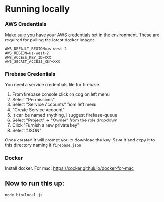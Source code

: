 # Running locally

### AWS Credentials 

Make sure you have your AWS credentials set in the environment. These are required for pulling the latest docker images.

```
AWS_DEFAULT_REGION=us-west-2
AWS_REGION=us-west-2
AWS_ACCESS_KEY_ID=XXX
AWS_SECRET_ACCESS_KEY=XXX
```

### Firebase Credentials
You need a service credentials file for firebase.

1. From firebase console click on cog on left menu
2. Select "Permissions"
3. Select "Service Accounts" from left menu
4. "Create Service Account"
5. It can be named anything, I suggest firebase-queue
6. Select "Project" -> "Owner" from the role dropdown
7. Click "Furnish a new private key"
8. Select "JSON"

Once created it will prompt you to download the key. Save it and copy it to this directory naming it `firebase.json`

### Docker

Install docker. For mac: https://docker.github.io/docker-for-mac

## Now to run this up:

```
node bin/local.js
```
